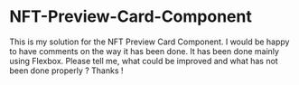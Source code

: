 # NFT-Preview-Card-Component
This is my solution for the NFT Preview Card Component. I would be happy to have comments on the way it has been done. It has been done mainly using Flexbox. Please tell me, what could be improved and what has not been done properly ? Thanks !
